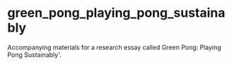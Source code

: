 # green_pong_playing_pong_sustainably
Accompanying materials for a research essay called Green Pong: Playing Pong Sustainably'.
